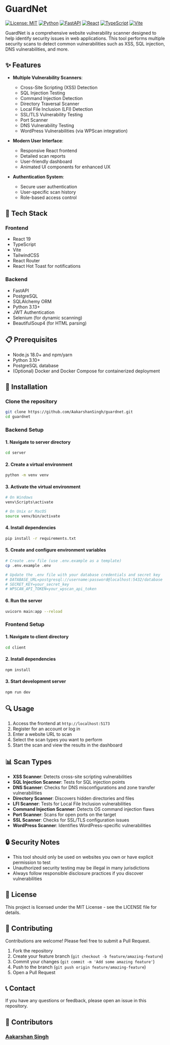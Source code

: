 # GuardNet

[![License: MIT](https://img.shields.io/badge/License-MIT-yellow.svg)](https://opensource.org/licenses/MIT)
[![Python](https://img.shields.io/badge/python-3.10+-blue.svg)](https://www.python.org/downloads/)
[![FastAPI](https://img.shields.io/badge/FastAPI-0.115.12-009688.svg?style=flat&logo=fastapi)](https://fastapi.tiangolo.com/)
[![React](https://img.shields.io/badge/React-19.0.0-61DAFB.svg?style=flat&logo=react)](https://react.dev/)
[![TypeScript](https://img.shields.io/badge/TypeScript-5.0+-3178C6.svg?style=flat&logo=typescript)](https://www.typescriptlang.org/)
[![Vite](https://img.shields.io/badge/Vite-latest-646CFF.svg?style=flat&logo=vite)](https://vitejs.dev/)

GuardNet is a comprehensive website vulnerability scanner designed to help identify security issues in web applications. This tool performs multiple security scans to detect common vulnerabilities such as XSS, SQL injection, DNS vulnerabilities, and more.

## ✨ Features

- **Multiple Vulnerability Scanners**:
  - Cross-Site Scripting (XSS) Detection
  - SQL Injection Testing
  - Command Injection Detection
  - Directory Traversal Scanner
  - Local File Inclusion (LFI) Detection
  - SSL/TLS Vulnerability Testing
  - Port Scanner
  - DNS Vulnerability Testing
  - WordPress Vulnerabilities (via WPScan integration)

- **Modern User Interface**:
  - Responsive React frontend
  - Detailed scan reports
  - User-friendly dashboard
  - Animated UI components for enhanced UX

- **Authentication System**:
  - Secure user authentication
  - User-specific scan history
  - Role-based access control

## 🚀 Tech Stack

### Frontend
- React 19
- TypeScript
- Vite
- TailwindCSS
- React Router
- React Hot Toast for notifications

### Backend
- FastAPI
- PostgreSQL
- SQLAlchemy ORM
- Python 3.13+
- JWT Authentication
- Selenium (for dynamic scanning)
- BeautifulSoup4 (for HTML parsing)

## 📋 Prerequisites

- Node.js 18.0+ and npm/yarn
- Python 3.10+
- PostgreSQL database
- (Optional) Docker and Docker Compose for containerized deployment

## 🔧 Installation

### Clone the repository
```bash
git clone https://github.com/AakarshanSingh/guardnet.git
cd guardnet
```

### Backend Setup

#### 1. Navigate to server directory
```bash
cd server
```

#### 2. Create a virtual environment
```bash
python -m venv venv
```

#### 3. Activate the virtual environment
```bash
# On Windows
venv\Scripts\activate

# On Unix or MacOS
source venv/bin/activate
```

#### 4. Install dependencies
```bash
pip install -r requirements.txt
```

#### 5. Create and configure environment variables
```bash
# Create .env file (use .env.example as a template)
cp .env.example .env

# Update the .env file with your database credentials and secret key
# DATABASE_URL=postgresql://username:password@localhost:5432/database
# SECRET_KEY=your_secret_key
# WPSCAN_API_TOKEN=your_wpscan_api_token
```

#### 6. Run the server
```bash
uvicorn main:app --reload
```

### Frontend Setup

#### 1. Navigate to client directory
```bash
cd client
```

#### 2. Install dependencies
```bash
npm install
```

#### 3. Start development server
```bash
npm run dev
```

## 🔍 Usage

1. Access the frontend at `http://localhost:5173`
2. Register for an account or log in
3. Enter a website URL to scan
4. Select the scan types you want to perform
5. Start the scan and view the results in the dashboard

## 📊 Scan Types

- **XSS Scanner**: Detects cross-site scripting vulnerabilities
- **SQL Injection Scanner**: Tests for SQL injection points
- **DNS Scanner**: Checks for DNS misconfigurations and zone transfer vulnerabilities
- **Directory Scanner**: Discovers hidden directories and files
- **LFI Scanner**: Tests for Local File Inclusion vulnerabilities
- **Command Injection Scanner**: Detects OS command injection flaws
- **Port Scanner**: Scans for open ports on the target
- **SSL Scanner**: Checks for SSL/TLS configuration issues
- **WordPress Scanner**: Identifies WordPress-specific vulnerabilities

## 🔒 Security Notes

- This tool should only be used on websites you own or have explicit permission to test
- Unauthorized security testing may be illegal in many jurisdictions
- Always follow responsible disclosure practices if you discover vulnerabilities

## 📝 License

This project is licensed under the MIT License - see the LICENSE file for details.

## 🤝 Contributing

Contributions are welcome! Please feel free to submit a Pull Request.

1. Fork the repository
2. Create your feature branch (`git checkout -b feature/amazing-feature`)
3. Commit your changes (`git commit -m 'Add some amazing feature'`)
4. Push to the branch (`git push origin feature/amazing-feature`)
5. Open a Pull Request

## 📞 Contact

If you have any questions or feedback, please open an issue in this repository.

## 👥 Contributors

### [Aakarshan Singh](https://github.com/AakarshanSingh)


